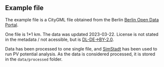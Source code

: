 ## Example file

The example file is a CityGML file obtained from the Berlin [Berlin Open Data Portal](https://daten.berlin.de/datensaetze/lod2-geb-udedaten-berlin).

One file is 1*1 km. The data was updated 2023-03-22. License is not stated in the metadata / not acessible, but is [DL-DE->BY-2.0](https://www.govdata.de/dl-de/by-2-0). 

Data has been processed to one single file, and [SimStadt](https://simstadt.de/) has been used to run PV potential analysis. As the data is considered processed, it is stored in the `data/processed` folder.
